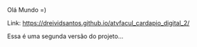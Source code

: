 Olá Mundo =)

Link: https://dreividsantos.github.io/atvfacul_cardapio_digital_2/

Essa é uma segunda versão do projeto...
